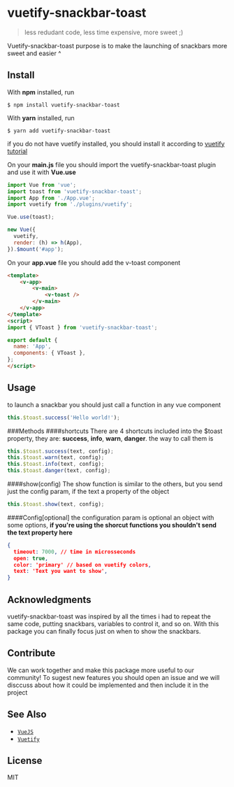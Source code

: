 # vuetify-snackbar-toast

> less redudant code, less time expensive, more sweet ;)

Vuetify-snackbar-toast purpose is to make the launching of snackbars more sweet and easier ^

## Install

With **npm** installed, run

```
$ npm install vuetify-snackbar-toast
```

With **yarn** installed, run

```
$ yarn add vuetify-snackbar-toast
```

if you do not have vuetify installed, you should install it according to [vuetify tutorial][1]

On your **main.js** file you should import the vuetify-snackbar-toast plugin and use it with **Vue.use**
```js
import Vue from 'vue';
import toast from 'vuetify-snackbar-toast';
import App from './App.vue';
import vuetify from './plugins/vuetify';

Vue.use(toast);

new Vue({
  vuetify,
  render: (h) => h(App),
}).$mount('#app');

```
On your **app.vue** file you should add the v-toast component
```html
<template>
	<v-app>
		<v-main>
      		<v-toast />
    	</v-main>
	</v-app>
</template>
<script>
import { VToast } from 'vuetify-snackbar-toast';

export default {
  name: 'App',
  components: { VToast },
};
</script>

```
## Usage
to launch a snackbar you should just call a function in any vue component
```js
this.$toast.success('Hello world!');
```

###Methods
####shortcuts
There are 4 shortcuts included into the $toast property, they are: **success**, **info**, **warn**, **danger**.
the way to call them is 
```js 
this.$toast.success(text, config);
this.$toast.warn(text, config);
this.$toast.info(text, config);
this.$toast.danger(text, config);
```
####show(config)
The show function is similar to the others, but you send just the config param, if the text a property of the object
```js 
this.$toast.show(text, config);
```
####Config[optional]
the configuration param is optional an object with some options, 
**if you're using the shorcut functions you shouldn't send the text property here**
```json
{
  timeout: 7000, // time in microsseconds
  open: true, 
  color: 'primary' // based on vuetify colors,
  text: 'Text you want to show',
}
```
## Acknowledgments

vuetify-snackbar-toast was inspired by all the times i had to repeat the same code, putting snackbars, variables to control it, and so on.
With this package you can finally focus just on when to show the snackbars.

## Contribute
We can work together and make this package more useful to our community! 
To sugest new features you should open an issue and we will disccuss about how it could be implemented and then include it in the project
## See Also

- [`VueJS`](https://vuejs.org/)
- [`Vuetify`](https://vuetifyjs.com/en)

## License

MIT


[1]: https://vuetifyjs.com/en/getting-started/installation/#vue-ui-install "vuetify tutorial"